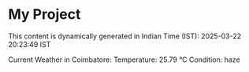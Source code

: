 # My Project

This content is dynamically generated in Indian Time (IST): 2025-03-22 20:23:49 IST


Current Weather in Coimbatore:
Temperature: 25.79 °C
Condition: haze
